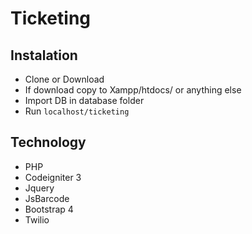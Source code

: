 # Ticketing

## Instalation
- Clone or Download
- If download copy to Xampp/htdocs/ or anything else
- Import DB in database folder
- Run `localhost/ticketing`

## Technology
- PHP
- Codeigniter 3
- Jquery
- JsBarcode
- Bootstrap 4
- Twilio
